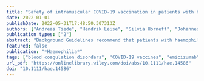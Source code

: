 ```yaml
---
title: "Safety of intramuscular COVID-19 vaccination in patients with haemophilia"
date: 2022-01-01
publishDate: 2022-05-31T17:48:50.307313Z
authors: ["Andreas Tiede", "Hendrik Leise", "Silvia Horneff", "Johannes Oldenburg", "Susan Halimeh", "Christine Heller", "Christoph Königs", "Katharina Holstein", "Christian Pfrepper"]
publication_types: ["2"]
abstract: "Background Guidelines recommend that patients with haemophilia should preferably receive vaccination subcutaneously. COVID-19 and other vaccines, however, are only licenced for intramuscular application. Aims To assess the safety of intramuscular COVID-19 vaccination in patients living with haemophilia. Methods Part A of this prospective observational study enrolled consecutive patients with haemophilia A (HA) and B (HB) of all ages and severities and assessed injection site bleeding and other complications within 30 days of vaccination. Part B enrolled patients providing informed consent for detailed data collection including medication and prophylaxis around the time of vaccination. Logistic regression was performed to assess potential risk factors for bleeding. Results Four hundred and sixty-one patients were enrolled into part A. The primary endpoint injection site bleeding occurred in seven patients (1.5%, 95% confidence interval .7–3.1%). Comprehensive analysis of 214 patients (404 vaccinations, part B) revealed that 97% of patients with severe haemophilia had prophylaxis before vaccination, either as part of their routine prophylaxis or using additional doses. 56% and 30% of patients with moderate and mild haemophilia, respectively, received prophylaxis before vaccination. Among the seven bleeds recorded, three occurred when intramuscular vaccination was done without prophylaxis (odds ratio 12). Conclusions This is the first prospective study reporting on the safety of intramuscular vaccination in haemophilia. The rate of injection site bleeding was low in mild haemophilia, and in moderate and severe haemophilia if patients received factor prophylaxis."
featured: false
publication: "*Haemophilia*"
tags: ["blood coagulation disorders", "COVID-19 vaccines", "emicizumab", "Factor IX", "Factor VIII", "humans", "observational study"]
url_pdf: "https://onlinelibrary.wiley.com/doi/abs/10.1111/hae.14586"
doi: "10.1111/hae.14586"
---
```


